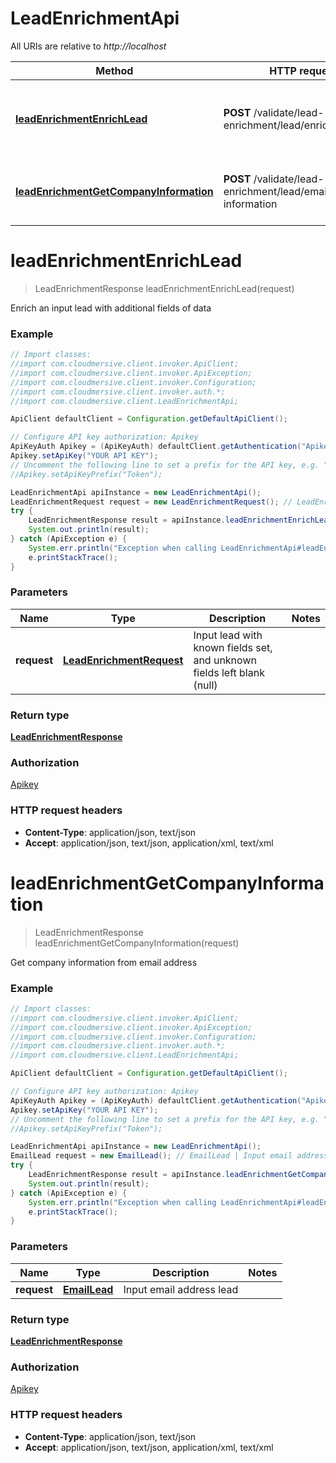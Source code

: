 # LeadEnrichmentApi

All URIs are relative to *http://localhost*

Method | HTTP request | Description
------------- | ------------- | -------------
[**leadEnrichmentEnrichLead**](LeadEnrichmentApi.md#leadEnrichmentEnrichLead) | **POST** /validate/lead-enrichment/lead/enrich | Enrich an input lead with additional fields of data
[**leadEnrichmentGetCompanyInformation**](LeadEnrichmentApi.md#leadEnrichmentGetCompanyInformation) | **POST** /validate/lead-enrichment/lead/email/company-information | Get company information from email address


<a name="leadEnrichmentEnrichLead"></a>
# **leadEnrichmentEnrichLead**
> LeadEnrichmentResponse leadEnrichmentEnrichLead(request)

Enrich an input lead with additional fields of data

### Example
```java
// Import classes:
//import com.cloudmersive.client.invoker.ApiClient;
//import com.cloudmersive.client.invoker.ApiException;
//import com.cloudmersive.client.invoker.Configuration;
//import com.cloudmersive.client.invoker.auth.*;
//import com.cloudmersive.client.LeadEnrichmentApi;

ApiClient defaultClient = Configuration.getDefaultApiClient();

// Configure API key authorization: Apikey
ApiKeyAuth Apikey = (ApiKeyAuth) defaultClient.getAuthentication("Apikey");
Apikey.setApiKey("YOUR API KEY");
// Uncomment the following line to set a prefix for the API key, e.g. "Token" (defaults to null)
//Apikey.setApiKeyPrefix("Token");

LeadEnrichmentApi apiInstance = new LeadEnrichmentApi();
LeadEnrichmentRequest request = new LeadEnrichmentRequest(); // LeadEnrichmentRequest | Input lead with known fields set, and unknown fields left blank (null)
try {
    LeadEnrichmentResponse result = apiInstance.leadEnrichmentEnrichLead(request);
    System.out.println(result);
} catch (ApiException e) {
    System.err.println("Exception when calling LeadEnrichmentApi#leadEnrichmentEnrichLead");
    e.printStackTrace();
}
```

### Parameters

Name | Type | Description  | Notes
------------- | ------------- | ------------- | -------------
 **request** | [**LeadEnrichmentRequest**](LeadEnrichmentRequest.md)| Input lead with known fields set, and unknown fields left blank (null) |

### Return type

[**LeadEnrichmentResponse**](LeadEnrichmentResponse.md)

### Authorization

[Apikey](../README.md#Apikey)

### HTTP request headers

 - **Content-Type**: application/json, text/json
 - **Accept**: application/json, text/json, application/xml, text/xml

<a name="leadEnrichmentGetCompanyInformation"></a>
# **leadEnrichmentGetCompanyInformation**
> LeadEnrichmentResponse leadEnrichmentGetCompanyInformation(request)

Get company information from email address

### Example
```java
// Import classes:
//import com.cloudmersive.client.invoker.ApiClient;
//import com.cloudmersive.client.invoker.ApiException;
//import com.cloudmersive.client.invoker.Configuration;
//import com.cloudmersive.client.invoker.auth.*;
//import com.cloudmersive.client.LeadEnrichmentApi;

ApiClient defaultClient = Configuration.getDefaultApiClient();

// Configure API key authorization: Apikey
ApiKeyAuth Apikey = (ApiKeyAuth) defaultClient.getAuthentication("Apikey");
Apikey.setApiKey("YOUR API KEY");
// Uncomment the following line to set a prefix for the API key, e.g. "Token" (defaults to null)
//Apikey.setApiKeyPrefix("Token");

LeadEnrichmentApi apiInstance = new LeadEnrichmentApi();
EmailLead request = new EmailLead(); // EmailLead | Input email address lead
try {
    LeadEnrichmentResponse result = apiInstance.leadEnrichmentGetCompanyInformation(request);
    System.out.println(result);
} catch (ApiException e) {
    System.err.println("Exception when calling LeadEnrichmentApi#leadEnrichmentGetCompanyInformation");
    e.printStackTrace();
}
```

### Parameters

Name | Type | Description  | Notes
------------- | ------------- | ------------- | -------------
 **request** | [**EmailLead**](EmailLead.md)| Input email address lead |

### Return type

[**LeadEnrichmentResponse**](LeadEnrichmentResponse.md)

### Authorization

[Apikey](../README.md#Apikey)

### HTTP request headers

 - **Content-Type**: application/json, text/json
 - **Accept**: application/json, text/json, application/xml, text/xml

